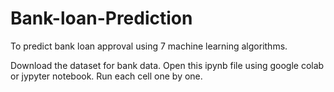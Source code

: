 # Bank-loan-Prediction
To predict bank loan approval using 7 machine learning algorithms.

Download the dataset for bank data.
Open this ipynb file using google colab or jypyter notebook.
Run each cell one by one. 
